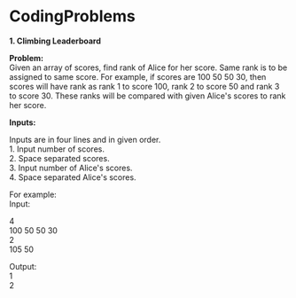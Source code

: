 # CodingProblems

<b>1. Climbing Leaderboard</b>

<b>Problem:</b></br>
Given an array of scores, find rank of Alice for her score. Same rank is to be assigned to same score. For example, if scores are 100 50 50 30, then scores will have rank as rank 1 to score 100, rank 2 to score 50 and rank 3 to score 30. These ranks will be compared with given Alice's scores to rank her score.

<b>Inputs:</b></br>

Inputs are in four lines and in given order. </br>
        1. Input number of scores.</br>
        2. Space separated scores.</br>
        3. Input number of Alice's scores.</br>
        4. Space separated Alice's scores.</br>
        
For example:</br>
Input:</br>

4</br>
100 50 50 30</br>
2</br>
105 50</br>

Output:</br>
1</br>
2

        
   
